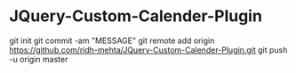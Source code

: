 # JQuery-Custom-Calender-Plugin


git init
git commit -am "MESSAGE"
git remote add origin https://github.com/ridh-mehta/JQuery-Custom-Calender-Plugin.git
git push -u origin master